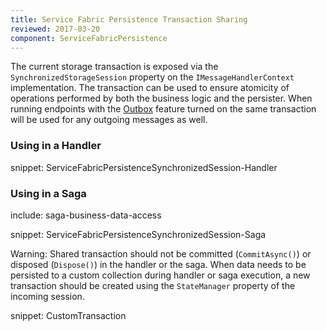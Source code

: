 ```yaml
---
title: Service Fabric Persistence Transaction Sharing
reviewed: 2017-03-20
component: ServiceFabricPersistence
---
```


The current storage transaction is exposed via the `SynchronizedStorageSession` property on the `IMessageHandlerContext` implementation. The transaction can be used to ensure atomicity of operations performed by both the business logic and the persister. When running endpoints with the [Outbox](/nservicebus/outbox/) feature turned on the same transaction will be used for any outgoing messages as well.

### Using in a Handler

snippet: ServiceFabricPersistenceSynchronizedSession-Handler

### Using in a Saga

include: saga-business-data-access

snippet: ServiceFabricPersistenceSynchronizedSession-Saga

Warning: Shared transaction should not be committed (`CommitAsync()`) or disposed (`Dispose()`) in the handler or the saga. When data needs to be persisted to a custom collection during handler or saga execution, a new transaction should be created using the `StateManager` property of the incoming session.

snippet: CustomTransaction